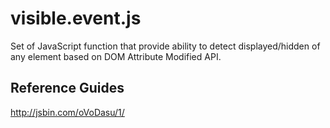 visible.event.js
==================================================

Set of JavaScript function that provide ability to detect displayed/hidden of any element based on DOM Attribute Modified API.

Reference Guides
--------------------------------------

http://jsbin.com/oVoDasu/1/